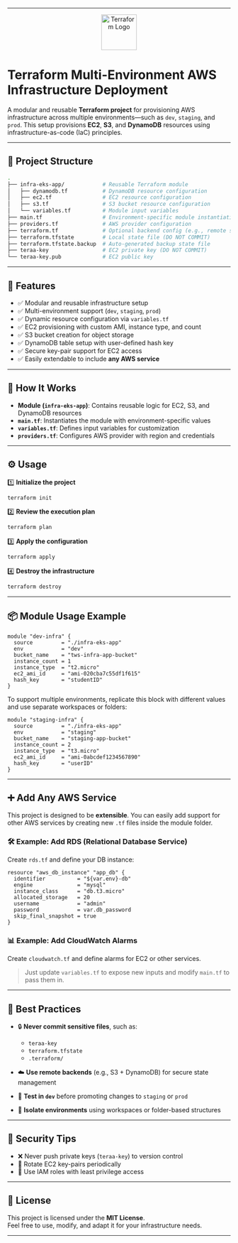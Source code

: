 ----------

<p align="center"> <img src="https://www.vectorlogo.zone/logos/terraformio/terraformio-icon.svg" alt="Terraform Logo" width="80"/> </p>

#  **Terraform Multi-Environment AWS Infrastructure Deployment**

A modular and reusable **Terraform project** for provisioning AWS infrastructure across multiple environments—such as `dev`, `staging`, and `prod`. This setup provisions **EC2**, **S3**, and **DynamoDB** resources using infrastructure-as-code (IaC) principles.

----------

## 📁 **Project Structure**

```bash
.
├── infra-eks-app/            # Reusable Terraform module
│   ├── dynamodb.tf           # DynamoDB resource configuration
│   ├── ec2.tf                # EC2 resource configuration
│   ├── s3.tf                 # S3 bucket resource configuration
│   └── variables.tf          # Module input variables
├── main.tf                   # Environment-specific module instantiation
├── providers.tf              # AWS provider configuration
├── terraform.tf              # Optional backend config (e.g., remote state)
├── terraform.tfstate         # Local state file (DO NOT COMMIT)
├── terraform.tfstate.backup  # Auto-generated backup state file
├── teraa-key                 # EC2 private key (DO NOT COMMIT)
└── teraa-key.pub             # EC2 public key

```

----------

## 🚀 **Features**

-   ✅ Modular and reusable infrastructure setup
-   ✅ Multi-environment support (`dev`, `staging`, `prod`)
-   ✅ Dynamic resource configuration via `variables.tf`
-   ✅ EC2 provisioning with custom AMI, instance type, and count
-   ✅ S3 bucket creation for object storage
-   ✅ DynamoDB table setup with user-defined hash key
-   ✅ Secure key-pair support for EC2 access
-   ✅ Easily extendable to include **any AWS service**

----------

## 🧱 **How It Works**

-   **Module (`infra-eks-app`)**: Contains reusable logic for EC2, S3, and DynamoDB resources
-   **`main.tf`**: Instantiates the module with environment-specific values
-   **`variables.tf`**: Defines input variables for customization
-   **`providers.tf`**: Configures AWS provider with region and credentials

----------

## ⚙️ **Usage**

1️⃣ **Initialize the project**

```bash
terraform init

```

2️⃣ **Review the execution plan**

```bash
terraform plan

```

3️⃣ **Apply the configuration**

```bash
terraform apply

```

4️⃣ **Destroy the infrastructure**

```bash
terraform destroy

```

----------

## 📦 **Module Usage Example**

```hcl
module "dev-infra" {
  source         = "./infra-eks-app"
  env            = "dev"
  bucket_name    = "tws-infra-app-bucket"
  instance_count = 1
  instance_type  = "t2.micro"
  ec2_ami_id     = "ami-020cba7c55df1f615"
  hash_key       = "studentID"
}

```

To support multiple environments, replicate this block with different values and use separate workspaces or folders:

```hcl
module "staging-infra" {
  source         = "./infra-eks-app"
  env            = "staging"
  bucket_name    = "staging-app-bucket"
  instance_count = 2
  instance_type  = "t3.micro"
  ec2_ami_id     = "ami-0abcdef1234567890"
  hash_key       = "userID"
}

```

----------

## ➕ **Add Any AWS Service**

This project is designed to be **extensible**. You can easily add support for other AWS services by creating new `.tf` files inside the module folder.

### 🛠️ Example: Add RDS (Relational Database Service)

Create `rds.tf` and define your DB instance:

```hcl
resource "aws_db_instance" "app_db" {
  identifier          = "${var.env}-db"
  engine              = "mysql"
  instance_class      = "db.t3.micro"
  allocated_storage   = 20
  username            = "admin"
  password            = var.db_password
  skip_final_snapshot = true
}

```

### 📊 Example: Add CloudWatch Alarms

Create `cloudwatch.tf` and define alarms for EC2 or other services.

> Just update `variables.tf` to expose new inputs and modify `main.tf` to pass them in.

----------

## 📌 **Best Practices**

-   🔒 **Never commit sensitive files**, such as:
    
    -   `teraa-key`
    -   `terraform.tfstate`
    -   `.terraform/`
-   ☁️ **Use remote backends** (e.g., S3 + DynamoDB) for secure state management
    
-   🧪 **Test in `dev`** before promoting changes to `staging` or `prod`
    
-   📁 **Isolate environments** using workspaces or folder-based structures
    

----------

## 🔐 **Security Tips**

-   ❌ Never push private keys (`teraa-key`) to version control
-   🔁 Rotate EC2 key-pairs periodically
-   🔐 Use IAM roles with least privilege access

----------

## 📄 **License**

This project is licensed under the **MIT License**.  
Feel free to use, modify, and adapt it for your infrastructure needs.

----------